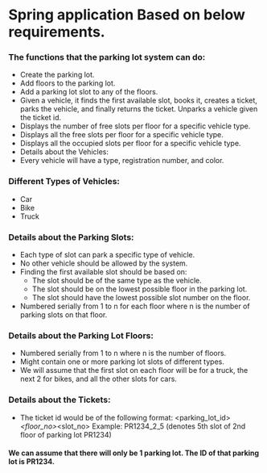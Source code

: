 # Spring application Based on below requirements.

### The functions that the parking lot system can do:
- Create the parking lot.
- Add floors to the parking lot.
- Add a parking lot slot to any of the floors.
- Given a vehicle, it finds the first available slot, books it, creates a ticket, parks the vehicle, and finally returns the ticket.
Unparks a vehicle given the ticket id.
- Displays the number of free slots per floor for a specific vehicle type.
- Displays all the free slots per floor for a specific vehicle type.
- Displays all the occupied slots per floor for a specific vehicle type.
- Details about the Vehicles:
- Every vehicle will have a type, registration number, and color.
### Different Types of Vehicles:
  - Car
  - Bike
  - Truck
### Details about the Parking Slots:
  - Each type of slot can park a specific type of vehicle.
  - No other vehicle should be allowed by the system.
  - Finding the first available slot should be based on:
    - The slot should be of the same type as the vehicle.
    - The slot should be on the lowest possible floor in the parking lot.
    - The slot should have the lowest possible slot number on the floor.
  - Numbered serially from 1 to n for each floor where n is the number of parking slots on that floor.
### Details about the Parking Lot Floors:
  - Numbered serially from 1 to n where n is the number of floors.
  - Might contain one or more parking lot slots of different types.
  - We will assume that the first slot on each floor will be for a truck, the next 2 for bikes, and all the other slots for cars.
### Details about the Tickets:
  - The ticket id would be of the following format:
    <parking_lot_id>_<floor_no>_<slot_no>
    Example: PR1234_2_5 (denotes 5th slot of 2nd floor of parking lot PR1234)
#### We can assume that there will only be 1 parking lot. The ID of that parking lot is PR1234.